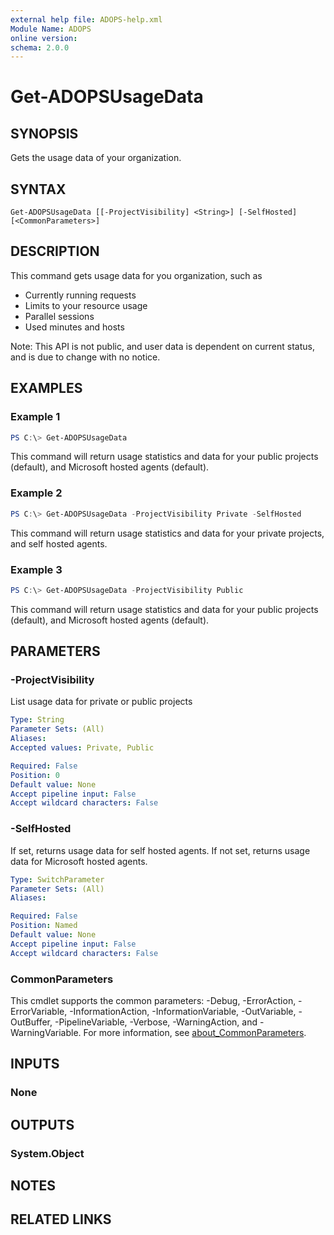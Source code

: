```yaml
---
external help file: ADOPS-help.xml
Module Name: ADOPS
online version:
schema: 2.0.0
---
```


# Get-ADOPSUsageData

## SYNOPSIS
Gets the usage data of your organization.

## SYNTAX

```
Get-ADOPSUsageData [[-ProjectVisibility] <String>] [-SelfHosted] [<CommonParameters>]
```

## DESCRIPTION
This command gets usage data for you organization, such as

- Currently running requests
- Limits to your resource usage
- Parallel sessions
- Used minutes and hosts

Note: This API is not public, and user data is dependent on current status, and is due to change with no notice.

## EXAMPLES

### Example 1
```powershell
PS C:\> Get-ADOPSUsageData
```

This command will return usage statistics and data for your public projects (default), and Microsoft hosted agents (default).

### Example 2
```powershell
PS C:\> Get-ADOPSUsageData -ProjectVisibility Private -SelfHosted
```

This command will return usage statistics and data for your private projects, and self hosted agents.

### Example 3
```powershell
PS C:\> Get-ADOPSUsageData -ProjectVisibility Public
```

This command will return usage statistics and data for your public projects (default), and Microsoft hosted agents (default).

## PARAMETERS

### -ProjectVisibility
List usage data for private or public projects

```yaml
Type: String
Parameter Sets: (All)
Aliases:
Accepted values: Private, Public

Required: False
Position: 0
Default value: None
Accept pipeline input: False
Accept wildcard characters: False
```

### -SelfHosted
If set, returns usage data for self hosted agents.
If not set, returns usage data for Microsoft hosted agents.

```yaml
Type: SwitchParameter
Parameter Sets: (All)
Aliases:

Required: False
Position: Named
Default value: None
Accept pipeline input: False
Accept wildcard characters: False
```

### CommonParameters
This cmdlet supports the common parameters: -Debug, -ErrorAction, -ErrorVariable, -InformationAction, -InformationVariable, -OutVariable, -OutBuffer, -PipelineVariable, -Verbose, -WarningAction, and -WarningVariable. For more information, see [about_CommonParameters](http://go.microsoft.com/fwlink/?LinkID=113216).

## INPUTS

### None

## OUTPUTS

### System.Object
## NOTES

## RELATED LINKS

